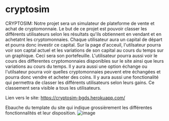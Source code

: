 # cryptosim
CRYPTOSIM:
Notre projet sera  un simulateur de plateforme de vente et achat de cryptomonnaie. Le but de ce projet est pouvoir classer les différents utilisateurs selon les résultats qu'ils obtiennent en vendant et en achetatnt les cryptomonnaies. Chaque utilisateur aura un capital de départ et pourra donc investir ce capital. 
Sur la page d'acceuil, l'utilsateur pourra voir son captal actuel et les variations de son capital au cours du temps sur un graphique. Ceci sera son portefeuille.
L'utilisateur pourra aussi voir le cours des differentes cryptomonnaies disponibles sur le site ainsi que leurs variations au cours du temps.
Il y aura aussi une option échange ou l'utilsateur pourra voir quelles cryptomonnaies peuvent etre échangées et pourra donc vendre et acheter des coins.
Il y aura aussi une fonctionalité qui permettra de classer les différents utilisateurs selon leurs gains. Ce classement sera visible a tous les utilisateurs.

Lien vers le site: 
https://cryptosim-bgds.herokuapp.com/

Ebauche du template du site qui indique grossièrement les différentes fonctionnalités et leur disposition.
![image](https://user-images.githubusercontent.com/85102352/155300978-85bcf744-df01-4cba-a454-48301a3317f6.png)


